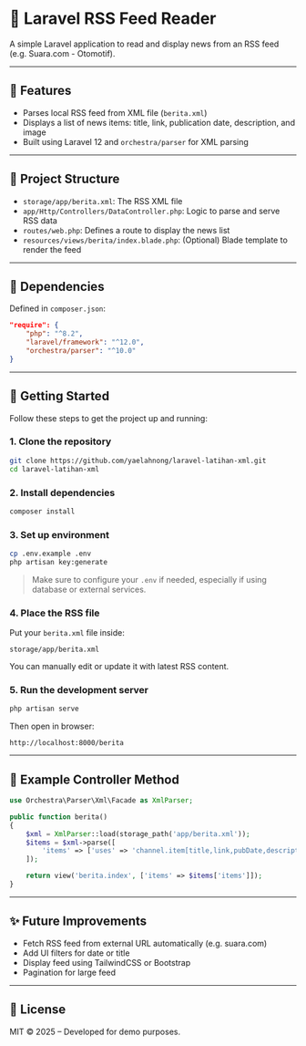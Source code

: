 # 📰 Laravel RSS Feed Reader

A simple Laravel application to read and display news from an RSS feed (e.g. Suara.com - Otomotif).

---

## 📌 Features

- Parses local RSS feed from XML file (`berita.xml`)
- Displays a list of news items: title, link, publication date, description, and image
- Built using Laravel 12 and `orchestra/parser` for XML parsing

---

## 📂 Project Structure

- `storage/app/berita.xml`: The RSS XML file
- `app/Http/Controllers/DataController.php`: Logic to parse and serve RSS data
- `routes/web.php`: Defines a route to display the news list
- `resources/views/berita/index.blade.php`: (Optional) Blade template to render the feed

---

## 🧩 Dependencies

Defined in `composer.json`:

```json
"require": {
    "php": "^8.2",
    "laravel/framework": "^12.0",
    "orchestra/parser": "^10.0"
}
```

---

## 🚀 Getting Started

Follow these steps to get the project up and running:

### 1. Clone the repository

```bash
git clone https://github.com/yaelahnong/laravel-latihan-xml.git
cd laravel-latihan-xml
```

### 2. Install dependencies

```bash
composer install
```

### 3. Set up environment

```bash
cp .env.example .env
php artisan key:generate
```

> Make sure to configure your `.env` if needed, especially if using database or external services.

### 4. Place the RSS file

Put your `berita.xml` file inside:

```
storage/app/berita.xml
```

You can manually edit or update it with latest RSS content.

### 5. Run the development server

```bash
php artisan serve
```

Then open in browser:

```
http://localhost:8000/berita
```

---

## 🧠 Example Controller Method

```php
use Orchestra\Parser\Xml\Facade as XmlParser;

public function berita()
{
    $xml = XmlParser::load(storage_path('app/berita.xml'));
    $items = $xml->parse([
        'items' => ['uses' => 'channel.item[title,link,pubDate,description,enclosure::url]']
    ]);

    return view('berita.index', ['items' => $items['items']]);
}
```

---

## ✨ Future Improvements

- Fetch RSS feed from external URL automatically (e.g. suara.com)
- Add UI filters for date or title
- Display feed using TailwindCSS or Bootstrap
- Pagination for large feed

---

## 📄 License

MIT © 2025 – Developed for demo purposes.
